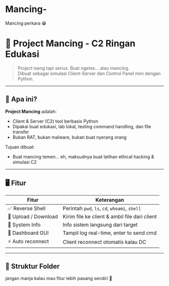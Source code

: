# Mancing-
Mancing perkara 😁

# 🎣 Project Mancing - C2 Ringan Edukasi

> Project iseng tapi serius. Buat ngetes... atau mancing.  
> Dibuat sebagai simulasi Client-Server dan Control Panel mini dengan Python.

---

## 🧠 Apa ini?

**Project Mancing** adalah:
- Client & Server (C2) tool berbasis Python
- Dipakai buat edukasi, lab lokal, testing command handling, dan file transfer
- Bukan RAT, bukan malware, bukan buat nyerang orang

Tujuan dibuat:  
- Buat mancing temen... eh, maksudnya buat latihan ethical hacking & simulasi C2

---

## 🖥️ Fitur

| Fitur                 | Keterangan                              |
|----------------------|------------------------------------------|
| ✅ Reverse Shell      | Perintah `pwd`, `ls`, `cd`, `whoami`, `shell` |
| 📁 Upload / Download  | Kirim file ke client & ambil file dari client |
| 🧠 System Info        | Info sistem langsung dari target         |
| 📡 Dashboard GUI      | Tampil log real-time, enter to send cmd |
| ⚡ Auto reconnect     | Client reconnect otomatis kalau DC       |

---

## 📂 Struktur Folder

jangan manja kalau mau fitur lebih pasang sendiri 🗿 
